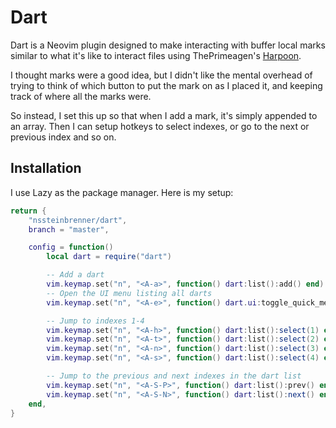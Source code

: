 # Dart

Dart is a Neovim plugin designed to make interacting with buffer local marks similar to what it's like to interact files using ThePrimeagen's [Harpoon](https://github.com/ThePrimeagen/harpoon/tree/harpoon2).

I thought marks were a good idea, but I didn't like the mental overhead of trying to think of which button to put the mark on as I placed it, and keeping track of where all the marks were.

So instead, I set this up so that when I add a mark, it's simply appended to an array. Then I can setup hotkeys to select indexes, or go to the next or previous index and so on.

## Installation

I use Lazy as the package manager. Here is my setup:
```lua
return {
    "nssteinbrenner/dart",
    branch = "master",

    config = function()
        local dart = require("dart")

        -- Add a dart
        vim.keymap.set("n", "<A-a>", function() dart:list():add() end)
        -- Open the UI menu listing all darts
        vim.keymap.set("n", "<A-e>", function() dart.ui:toggle_quick_menu(dart:list()) end)

        -- Jump to indexes 1-4
        vim.keymap.set("n", "<A-h>", function() dart:list():select(1) end)
        vim.keymap.set("n", "<A-t>", function() dart:list():select(2) end)
        vim.keymap.set("n", "<A-n>", function() dart:list():select(3) end)
        vim.keymap.set("n", "<A-s>", function() dart:list():select(4) end)

        -- Jump to the previous and next indexes in the dart list
        vim.keymap.set("n", "<A-S-P>", function() dart:list():prev() end)
        vim.keymap.set("n", "<A-S-N>", function() dart:list():next() end)
    end,
}
```
